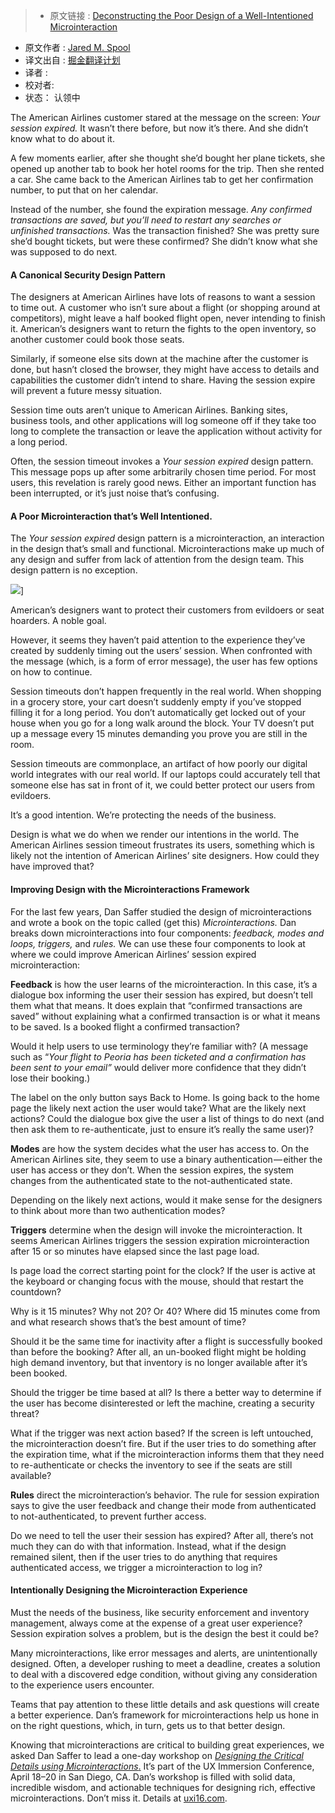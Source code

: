 >* 原文链接 : [Deconstructing the Poor Design of a Well-Intentioned Microinteraction](https://medium.com/ux-immersion-interactions/deconstructing-the-poor-design-of-a-well-intentioned-microinteraction-e667e022e628#.u41e59zgi)
* 原文作者 : [Jared M. Spool](https://medium.com/@jmspool)
* 译文出自 : [掘金翻译计划](https://github.com/xitu/gold-miner)
* 译者 : 
* 校对者: 
* 状态： 认领中

The American Airlines customer stared at the message on the screen: _Your session expired._ It wasn’t there before, but now it’s there. And she didn’t know what to do about it.

A few moments earlier, after she thought she’d bought her plane tickets, she opened up another tab to book her hotel rooms for the trip. Then she rented a car. She came back to the American Airlines tab to get her confirmation number, to put that on her calendar.

Instead of the number, she found the expiration message. _Any confirmed transactions are saved, but you’ll need to restart any searches or unfinished transactions._ Was the transaction finished? She was pretty sure she’d bought tickets, but were these confirmed? She didn’t know what she was supposed to do next.

#### A Canonical Security Design Pattern

The designers at American Airlines have lots of reasons to want a session to time out. A customer who isn’t sure about a flight (or shopping around at competitors), might leave a half booked flight open, never intending to finish it. American’s designers want to return the fights to the open inventory, so another customer could book those seats.

Similarly, if someone else sits down at the machine after the customer is done, but hasn’t closed the browser, they might have access to details and capabilities the customer didn’t intend to share. Having the session expire will prevent a future messy situation.

Session time outs aren’t unique to American Airlines. Banking sites, business tools, and other applications will log someone off if they take too long to complete the transaction or leave the application without activity for a long period.

Often, the session timeout invokes a _Your session expired_ design pattern. This message pops up after some arbitrarily chosen time period. For most users, this revelation is rarely good news. Either an important function has been interrupted, or it’s just noise that’s confusing.

#### A Poor Microinteraction that’s Well Intentioned.

The _Your session expired_ design pattern is a microinteraction, an interaction in the design that’s small and functional. Microinteractions make up much of any design and suffer from lack of attention from the design team. This design pattern is no exception.

![](https://cdn-images-1.medium.com/max/600/1*h11V6a7RWk1PxpVMzp1z9A.jpeg)]

American’s designers want to protect their customers from evildoers or seat hoarders. A noble goal.

However, it seems they haven’t paid attention to the experience they’ve created by suddenly timing out the users’ session. When confronted with the message (which, is a form of error message), the user has few options on how to continue.

Session timeouts don’t happen frequently in the real world. When shopping in a grocery store, your cart doesn’t suddenly empty if you’ve stopped filling it for a long period. You don’t automatically get locked out of your house when you go for a long walk around the block. Your TV doesn’t put up a message every 15 minutes demanding you prove you are still in the room.

Session timeouts are commonplace, an artifact of how poorly our digital world integrates with our real world. If our laptops could accurately tell that someone else has sat in front of it, we could better protect our users from evildoers.

It’s a good intention. We’re protecting the needs of the business.

Design is what we do when we render our intentions in the world. The American Airlines session timeout frustrates its users, something which is likely not the intention of American Airlines’ site designers. How could they have improved that?

#### Improving Design with the Microinteractions Framework

For the last few years, Dan Saffer studied the design of microinteractions and wrote a book on the topic called (get this) _Microinteractions._ Dan breaks down microinteractions into four components: _feedback, modes and loops, triggers,_ and _rules._ We can use these four components to look at where we could improve American Airlines’ session expired microinteraction:

**Feedback** is how the user learns of the microinteraction. In this case, it’s a dialogue box informing the user their session has expired, but doesn’t tell them what that means. It does explain that “confirmed transactions are saved” without explaining what a confirmed transaction is or what it means to be saved. Is a booked flight a confirmed transaction?

Would it help users to use terminology they’re familiar with? (A message such as “_Your flight to Peoria has been ticketed and a confirmation has been sent to your email”_ would deliver more confidence that they didn’t lose their booking.)

The label on the only button says Back to Home. Is going back to the home page the likely next action the user would take? What are the likely next actions? Could the dialogue box give the user a list of things to do next (and then ask them to re-authenticate, just to ensure it’s really the same user)?

**Modes** are how the system decides what the user has access to. On the American Airlines site, they seem to use a binary authentication — either the user has access or they don’t. When the session expires, the system changes from the authenticated state to the not-authenticated state.

Depending on the likely next actions, would it make sense for the designers to think about more than two authentication modes?

**Triggers** determine when the design will invoke the microinteraction. It seems American Airlines triggers the session expiration microinteraction after 15 or so minutes have elapsed since the last page load.

Is page load the correct starting point for the clock? If the user is active at the keyboard or changing focus with the mouse, should that restart the countdown?

Why is it 15 minutes? Why not 20? Or 40? Where did 15 minutes come from and what research shows that’s the best amount of time?

Should it be the same time for inactivity after a flight is successfully booked than before the booking? After all, an un-booked flight might be holding high demand inventory, but that inventory is no longer available after it’s been booked.

Should the trigger be time based at all? Is there a better way to determine if the user has become disinterested or left the machine, creating a security threat?

What if the trigger was next action based? If the screen is left untouched, the microinteraction doesn’t fire. But if the user tries to do something after the expiration time, what if the microinteraction informs them that they need to re-authenticate or checks the inventory to see if the seats are still available?

**Rules** direct the microinteraction’s behavior. The rule for session expiration says to give the user feedback and change their mode from authenticated to not-authenticated, to prevent further access.

Do we need to tell the user their session has expired? After all, there’s not much they can do with that information. Instead, what if the design remained silent, then if the user tries to do anything that requires authenticated access, we trigger a microinteraction to log in?

#### Intentionally Designing the Microinteraction Experience

Must the needs of the business, like security enforcement and inventory management, always come at the expense of a great user experience? Session expiration solves a problem, but is the design the best it could be?

Many microinteractions, like error messages and alerts, are unintentionally designed. Often, a developer rushing to meet a deadline, creates a solution to deal with a discovered edge condition, without giving any consideration to the experience users encounter.

Teams that pay attention to these little details and ask questions will create a better experience. Dan’s framework for microinteractions help us hone in on the right questions, which, in turn, gets us to that better design.

Knowing that microinteractions are critical to building great experiences, we asked Dan Saffer to lead a one-day workshop on [_Designing the Critical Details using Microinteractions_.](https://uxi16.uie.com/workshops/designing-the-critical-details-using-microinteractions?src=workshop-desc) It’s part of the UX Immersion Conference, April 18–20 in San Diego, CA. Dan’s workshop is filled with solid data, incredible wisdom, and actionable techniques for designing rich, effective microinteractions. Don’t miss it. Details at [uxi16.com](https://uxi16.uie.com/#designing-the-critical-details-using-microinteractions).

